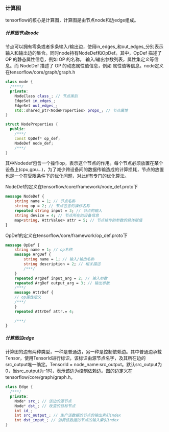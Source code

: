 ### 计算图

tensorflow的核心是计算图，计算图是由节点node和边edge组成。

##### 计算图节点node

节点可以拥有零条或者多条输入/输出边，使用in_edges_和out_edges_分别表示输入和输出边的集合。同时node持有NodeDef和OpDef。其中，OpDef 描述了 OP 的静态属性信息，例如 OP 的名称， 输入/输出参数列表，属性集定义等信息。而 NodeDef 描述了 OP 的动态属性值信息，例如 属性值等信息。node定义在tensorflow/core/graph/graph.h

```c++
class node {
  /****/
  private:
  	NodeClass class_; // 节点类别
  	EdgeSet in_edges_;
  	EdgeSet out_edges_;
  	std::shared_ptr<NodeProperties> props_; // 节点属性
}

struct NodeProperties {
  public:
  	/***/
  	const OpDef* op_def;
  	NodeDef node_def;
  	/***/
}
```



其中Nodedef包含一个操作op，表示这个节点的作用。每个节点必须放置在某个设备上(cpu,gpu...)，为了减少跨设备间的数据传输造成的计算损耗，节点的放置也是一个在受限条件下的优化问题，对此tf有专门的优化算法。

NodeDef的定义在tensorflow/core/framework/node_def.proto下

```protobuf
message NodeDef {
	string name = 1; // 节点名称
	string op = 2; // 节点包含的操作名称
	repeated string input = 3; // 节点的输入
	string device = 4; // 节点所在的设备信息
	map<string, AttrValue> attr = 5; // 节点操作的参数的具体赋值
}
```



OpDef的定义在tensorflow/core/framework/op_def.proto下

```protobuf
message OpDef {
	string name = 1; // op名称
	message ArgDef {
		string name = 1; // 输入/输出名称
		string description = 2; // 相关描述
		/***/
	}
	repeated ArgDef input_arg = 2; // 输入参数
	repeated ArgDef output_arg = 3; // 输出参数
	/***/
	message AttrDef {
	// op属性定义
	/***/
	}
	repeated AttrDef attr.= 4;
	
	/***/
}
```



##### 计算图边edge

计算图的边有两种类型，一种是普通边，另一种是控制依赖边。其中普通边承载Tensor，使用TensorId进行标识，该标识由源节点名字，及其所在边的src_output唯一确定。TensorId = node_name:src_output。默认src_output为0，当src_output为-1时，表示该边为控制依赖边。图的边定义在tensorflow/core/graph/graph.h。

```c++
class Edge {
  /***/
  private:
  	Node* src_; // 该边的源节点
  	Node* dst_; // 改变的目标节点
  	int id_;
  	int src_output_; // 生产该数据的节点的输出索引index
  	int dst_input_; // 消费该数据的节点的输入索引index
}
```



